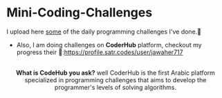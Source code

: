 # Mini-Coding-Challenges
I upload here <ins>some</ins> of the daily programming challenges I've done.🗻 <br>
- Also, I am doing challenges on **CoderHub** platform, checkout my progress their :muscle::https://profile.satr.codes/user/jawaher717 <br><br>
<p align='center'> <strong>What is CodeHub you ask?</strong> well CoderHub is the first Arabic platform specialized in programming challenges that aims to develop the programmer's levels of solving algorithms.</p>


